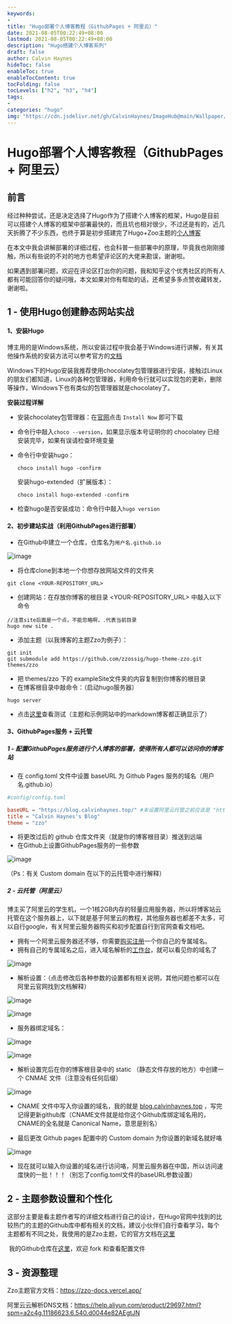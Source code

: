```yaml
---
keywords: 
- 
title: "Hugo部署个人博客教程（GithubPages + 阿里云）"
date: 2021-08-05T00:22:49+08:00
lastmod: 2021-08-05T00:22:49+08:00
description: "Hugo搭建个人博客系列"
draft: false
author: Calvin Haynes
hideToc: false
enableToc: true
enableTocContent: true
tocFolding: false
tocLevels: ["h2", "h3", "h4"]
tags:
-
categories: "hugo"
img: "https://cdn.jsdelivr.net/gh/CalvinHaynes/ImageHub@main/Wallpaper/35af5124880511ebb6edd017c2d2eca2.6mpycsk390k0.jpg"
---
```


# Hugo部署个人博客教程（GithubPages + 阿里云）

## 前言

经过种种尝试，还是决定选择了Hugo作为了搭建个人博客的框架，Hugo是目前可以搭建个人博客的框架中部署最快的，而且坑也相对很少，不过还是有的，近几天折腾了不少东西，也终于算是初步搭建完了Hugo+Zoo主题的[个人博客](https://blog.calvinhaynes.top/)

在本文中我会讲解部署的详细过程，也会科普一些部署中的原理，毕竟我也刚刚接触，所以有些说的不对的地方也希望评论区的大佬来勘误，谢谢啦。

如果遇到部署问题，欢迎在评论区打出你的问题，我和知乎这个优秀社区的所有人都有可能回答你的疑问哦，本文如果对你有帮助的话，还希望多多点赞收藏转发，谢谢啦。

## 1 - 使用Hugo创建静态网站实战



#### 1、安装Hugo

博主用的是Windows系统，所以安装过程中我会基于Windows进行讲解，有关其他操作系统的安装方法可以参考官方的[文档](https://gohugo.io/getting-started/installing/)

Windows下的Hugo安装我推荐使用chocolatey包管理器进行安装，接触过Linux的朋友们都知道，Linux的各种包管理器，利用命令行就可以实现包的更新，删除等操作，Windows下也有类似的包管理器就是chocolatey了。



**安装过程详解**

- 安装chocolatey包管理器：在[官网](https://chocolatey.org/)点击 `Install Now` 即可下载

- 命令行中敲入`choco --version`，如果显示版本号证明你的 chocolatey 已经安装完毕，如果有误请检查环境变量

- 命令行中安装hugo：
  
  ```shell
  choco install hugo -confirm
  ```
  
  安装hugo-extended（扩展版本）：
  
  ```shell
  choco install hugo-extended -confirm
  ```
  
- 检查hugo是否安装成功：命令行中敲入`hugo version`



#### 2、初步建站实战（利用GithubPages进行部署）

- 在Github中建立一个仓库，仓库名为`用户名.github.io`

![image](https://cdn.jsdelivr.net/gh/CalvinHaynes/ImageHub@main/BlogImage/image.1l0hxny3q7b4.png)

- 将仓库clone到本地一个你想存放网站文件的文件夹

```shell
git clone <YOUR-REPOSITORY_URL>
```

- 创建网站：在存放你博客的根目录 <YOUR-REPOSITORY_URL> 中敲入以下命令

```shell
//注意site后面是一个点，不能忽略啊，.代表当前目录
hugo new site .
```

- 添加主题（以我博客的主题Zzo为例子）：

```shell
git init
git submodule add https://github.com/zzossig/hugo-theme-zzo.git themes/zzo
```

- 把 themes/zzo 下的 exampleSite文件夹的内容复制到你博客的根目录
- 在博客根目录中敲命令：（启动hugo服务器）

```shell
hugo server
```

- 点击[这里](http://localhost:1313/)查看测试（主题和示例网站中的markdown博客都正确显示了）



#### 3、GithubPages服务 + 云托管



##### 1 - 配置GithubPages服务进行个人博客的部署，使得所有人都可以访问你的博客站

- 在 config.toml 文件中设置 baseURL 为 Github Pages 服务的域名（用户名.github.io）

```toml
#config/config.toml

baseURL = "https://blog.calvinhaynes.top/" #未设置阿里云托管之前应该是 "https://用户名.github.io"
title = "Calvin Haynes's Blog"
theme = "zzo"
```

- 将更改过后的 github 仓库文件夹（就是你的博客根目录）推送到远端
- 在Github上设置GithubPages服务的一些参数

![image](https://cdn.jsdelivr.net/gh/CalvinHaynes/ImageHub@main/BlogImage/image.1ssfj1nz0jkw.png)

（Ps：有关 Custom domain 在以下的云托管中进行解释）



##### 2 - 云托管（阿里云）

​		博主买了阿里云的学生机，一个1核2GB内存的轻量应用服务器，所以将博客站云托管在这个服务器上，以下就是基于阿里云的教程，其他服务器也都差不太多，可以自行google，有关阿里云服务器购买和初步配置自行到官网查看文档吧。

- 拥有一个阿里云服务器还不够，你需要[购买注册](https://wanwang.aliyun.com/?spm=5176.19720258.J_8058803260.53.55d32c4axFU59f)一个你自己的专属域名。
- 拥有自己的专属域名之后，进入域名解析的[工作台](https://dns.console.aliyun.com/?spm=5176.12818093.ProductAndService--ali--widget-home-product-recent.dre0.5adc16d05LdZIH#/dns/domainList)，就可以看见你的域名了

![image](https://cdn.jsdelivr.net/gh/CalvinHaynes/ImageHub@main/BlogImage/image.7jhy38mugak0.png)

- 解析设置：（点击修改后各种参数的设置都有相关说明，其他问题也都可以在阿里云官网找到文档解释）

![image](https://cdn.jsdelivr.net/gh/CalvinHaynes/ImageHub@main/BlogImage/image.37z6o0rdyam0.png)

![image](https://cdn.jsdelivr.net/gh/CalvinHaynes/ImageHub@main/BlogImage/image.5faxpze1aqc0.png)

- 服务器绑定域名：

![image](https://cdn.jsdelivr.net/gh/CalvinHaynes/ImageHub@main/BlogImage/image.5u53qpc5aao0.png)

![image](https://cdn.jsdelivr.net/gh/CalvinHaynes/ImageHub@main/BlogImage/image.3992hz7hv360.png)

- 解析设置完后在你的博客根目录中的 static （静态文件存放的地方）中创建一个 CNMAE 文件（注意没有任何后缀）

![image](https://cdn.jsdelivr.net/gh/CalvinHaynes/ImageHub@main/BlogImage/image.q0epou32e1s.png)

- CNAME 文件中写入你设置的域名，我的就是 [blog.calvinhaynes.top](https://blog.calvinhaynes.top/) ，写完记得更新github库（CNAME文件就是给你这个Github库绑定域名用的，CNAME的全名就是 Canonical Name，意思是别名）

- 最后更改 Github pages 配置中的 Custom domain 为你设置的新域名就好咯

![image](https://cdn.jsdelivr.net/gh/CalvinHaynes/ImageHub@main/BlogImage/image.1ssfj1nz0jkw.png)

- 现在就可以输入你设置的域名进行访问咯，阿里云服务器在中国，所以访问速度快的一批！！！（别忘了config.toml文件的baseURL参数设置）



## 2 - 主题参数设置和个性化

​	这部分主要是看主题作者写的详细文档进行自己的设计，在Hugo官网中找到的比较热门的主题的Github库中都有相关的文档，建议小伙伴们自行查看学习，每个主题都有不同之处，我使用的是Zzo主题，它的官方文档在[这里](https://zzo-docs.vercel.app/)

​	我的Github仓库在[这里](https://github.com/CalvinHaynes/CalvinHaynes.github.io)，欢迎 fork 和查看配置文件



## 3 - 资源整理

  Zzo主题官方文档：https://zzo-docs.vercel.app/

  阿里云云解析DNS文档：https://help.aliyun.com/product/29697.html?spm=a2c4g.11186623.6.540.d0044e82AEgtJN

  

